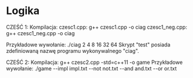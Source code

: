 # Logika

CZEŚĆ 1:
  Kompilacja: czesc1.cpp: g++ czesc1.cpp -o ciag
              czesc1_neg.cpp: g++ czesc1_neg.cpp -o ciag
              
  Przykładowe wywołanie:
              ./ciag 2 4 8 16 32 64
  Skrypt "test" posiada zdefiniowaną nazwę programu wykonywalnego "ciag".
    
    
CZEŚĆ 2:
  Kompilacja:
              g++ czesc2.cpp -std=c++11 -o game
  Przykładowe wywołanie:
              ./game --impl impl.txt --not not.txt --and and.txt --or or.txt
